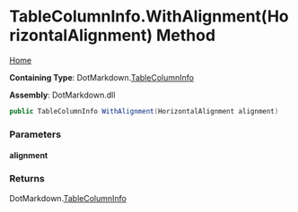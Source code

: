 <a name="_top"></a>

# TableColumnInfo\.WithAlignment\(HorizontalAlignment\) Method

[Home](../../../README.md#_top)

**Containing Type**: DotMarkdown\.[TableColumnInfo](../README.md#_top)

**Assembly**: DotMarkdown\.dll

```csharp
public TableColumnInfo WithAlignment(HorizontalAlignment alignment)
```

### Parameters

#### alignment

### Returns

DotMarkdown\.[TableColumnInfo](../README.md#_top)

